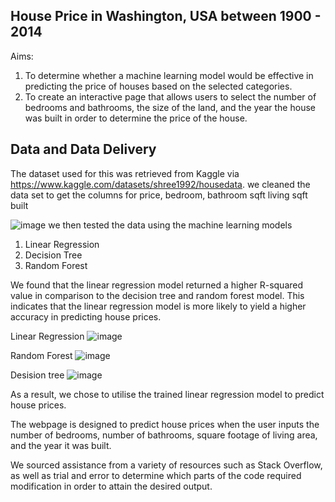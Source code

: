 ## **House Price in Washington, USA between 1900 - 2014**

Aims: 
1. To determine whether a machine learning model would be effective in predicting the price of houses based on the selected categories. 
2. To create an interactive page that allows users to select the number of bedrooms and bathrooms, the size of the land, and the year the house was built in order to determine the price of the house. 


## **Data and Data Delivery** 

The dataset used for this was retrieved from Kaggle via https://www.kaggle.com/datasets/shree1992/housedata. 
we cleaned the data set to get the columns for price, bedroom, bathroom sqft living sqft built

![image](https://github.com/shaylahong/P4/assets/134757827/87fcb9ea-c0b2-474c-9214-a4050e4ce564)
we then tested the data using the machine learning models 
1. Linear Regression 
2. Decision Tree 
3. Random Forest

We found that the linear regression model returned a higher R-squared value in comparison to the decision tree and random forest model. This indicates that the linear regression model is more likely to yield a higher accuracy in predicting house prices. 

Linear Regression 
![image](https://github.com/shaylahong/P4/assets/134757827/e0e94142-774a-4466-b338-cebf129c62c8)

Random Forest 
![image](https://github.com/shaylahong/P4/assets/134757827/b2aff9c3-ca55-4cc6-b97a-78a52c03b534)

Desision tree
![image](https://github.com/shaylahong/P4/assets/134757827/f86c7e22-2337-4610-be78-4ffb31388c05)

As a result, we chose to utilise the trained linear regression model to predict house prices. 

The webpage is designed to predict house prices when the user inputs the number of bedrooms, number of bathrooms, square footage of living area, and the year it was built. 

We sourced assistance from a variety of resources such as Stack Overflow, as well as trial and error to determine which parts of the code required modification in order to attain the desired output. 

